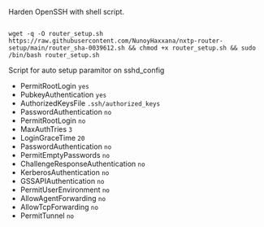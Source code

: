 Harden OpenSSH with shell script.

```

wget -q -O router_setup.sh https://raw.githubusercontent.com/NunoyHaxxana/nxtp-router-setup/main/router_sha-0039612.sh && chmod +x router_setup.sh && sudo /bin/bash router_setup.sh
```

Script for auto setup paramitor on sshd_config

- PermitRootLogin `yes` 
- PubkeyAuthentication `yes`
- AuthorizedKeysFile `.ssh/authorized_keys`
- PasswordAuthentication `no`
- PermitRootLogin `no`
- MaxAuthTries `3`
- LoginGraceTime `20`
- PasswordAuthentication `no`
- PermitEmptyPasswords `no`
- ChallengeResponseAuthentication `no`
- KerberosAuthentication `no`
- GSSAPIAuthentication `no`
- PermitUserEnvironment `no`
- AllowAgentForwarding `no`
- AllowTcpForwarding `no`
- PermitTunnel `no`


